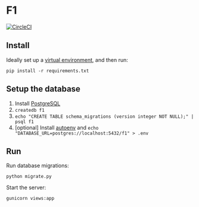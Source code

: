 # F1

[![CircleCI](https://circleci.com/gh/hmac/f1.svg?style=svg)](https://circleci.com/gh/hmac/f1)

## Install

Ideally set up a [virtual environment](https://docs.python.org/3/library/venv.html), and then run:

```
pip install -r requirements.txt
```

## Setup the database

1. Install [PostgreSQL](https://www.postgresql.org)
2. `createdb f1`
3. `echo "CREATE TABLE schema_migrations (version integer NOT NULL);" | psql f1`
4. [optional] Install [autoenv](https://github.com/kennethreitz/autoenv) and `echo "DATABASE_URL=postgres://localhost:5432/f1" > .env`

## Run

Run database migrations:

```
python migrate.py
```

Start the server:

```
gunicorn views:app
```
